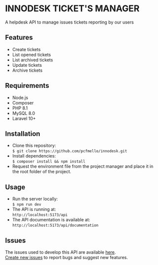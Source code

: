 # INNODESK TICKET'S MANAGER
A helpdesk API to manage issues tickets reporting by our users

## Features
* Create tickets
* List opened tickets
* List archived tickets
* Update tickets
* Archive tickets

## Requirements
* Node.js
* Composer
* PHP 8.1
* MySQL 8.0
* Laravel 10+

## Installation
* Clone this repository:  
`$ git clone https://github.com/pcfmello/innodesk.git`
* Install dependencies:  
`$ composer install && npm install`
* Request the environment file from the project manager and place it in the root folder of the project.

## Usage
* Run the server locally:  
`$ npm run dev`
* The API is running at:  
`http://localhost:5173/api`
* The API documentation is available at:  
`http://localhost:5173/api/documentation`

## Issues
The issues used to develop this API are available [here](https://github.com/pcfmello/innodesk/issues).  
[Create new issues](https://github.com/pcfmello/innodesk/issues/new) to report bugs and suggest new features.
